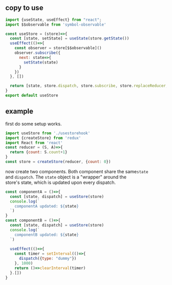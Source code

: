 ## copy to use  
```javascript
import {useState, useEffect} from "react";
import $$observable from 'symbol-observable'

const useStore = (store)=>{
  const [state, setState] = useState(store.getState())
  useEffect(()=>{
    const observer = store[$$observable]()
    observer.subscribe({
      next: state=>{
        setState(state)
      }
    })
  }, [])  

  return [state, store.dispatch, store.subscribe, store.replaceReducer, store[$$observable]]
}
export default useStore
```

## example  
first do some setup works.  
```javascript
import useStore from './usestorehook'
import {createStore} from 'redux'
import React from 'react'
const reducer = (S, A)=>{
  return {count: S.count+1}
}
const store = createStore(reducer, {count: 0})
```

now create two components. Both component share the same`state`  
and `dispatch`. The `state` object is a "wrapper" around the  
store's state, which is updated upon every dispatch.  
```javascript
const componentA = ()=>{
  const [state, dispatch] = useStore(store)
  console.log(`
    componentA updated: ${state}
  `)
}
const componentB = ()=>{
  const [state, dispatch] = useStore(store)
  console.log(`
    componentB updated: ${state}
  `)
  
  useEffect(()=>{
    const timer = setInterval(()=>{
      dispatch({type: "dummy"})
    }, 1000)
    return ()=>clearInterval(timer)
  }.[])
}
```
